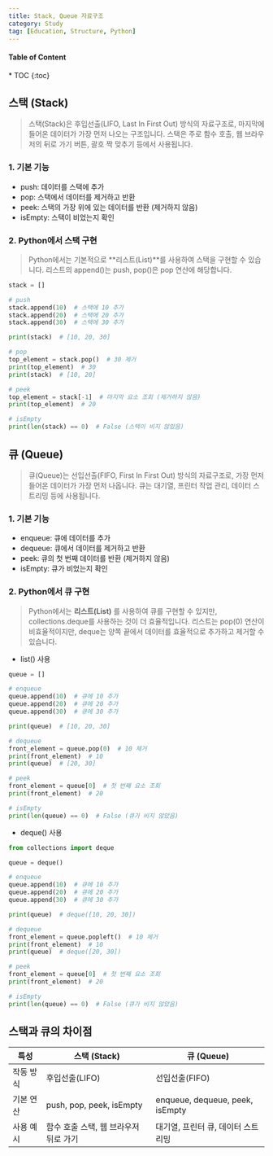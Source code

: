 ```yaml
---
title: Stack, Queue 자료구조
category: Study
tag: [Education, Structure, Python]
---
```


<nav class="post-toc" markdown="1">
  <h4>Table of Content</h4>
* TOC
{:toc}
</nav>

## 스택 (Stack)
> 스택(Stack)은 후입선출(LIFO, Last In First Out) 방식의 자료구조로, 마지막에 들어온 데이터가 가장 먼저 나오는 구조입니다. 
스택은 주로 함수 호출, 웹 브라우저의 뒤로 가기 버튼, 괄호 짝 맞추기 등에서 사용됩니다.

### 1. 기본 기능
* push: 데이터를 스택에 추가
* pop: 스택에서 데이터를 제거하고 반환
* peek: 스택의 가장 위에 있는 데이터를 반환 (제거하지 않음)
* isEmpty: 스택이 비었는지 확인

### 2. Python에서 스택 구현
> Python에서는 기본적으로 **리스트(List)**를 사용하여 스택을 구현할 수 있습니다. 리스트의 append()는 push, pop()은 pop 연산에 해당합니다.

```python
stack = []

# push
stack.append(10)  # 스택에 10 추가
stack.append(20)  # 스택에 20 추가
stack.append(30)  # 스택에 30 추가

print(stack)  # [10, 20, 30]

# pop
top_element = stack.pop()  # 30 제거
print(top_element)  # 30
print(stack)  # [10, 20]

# peek
top_element = stack[-1]  # 마지막 요소 조회 (제거하지 않음)
print(top_element)  # 20

# isEmpty
print(len(stack) == 0)  # False (스택이 비지 않았음)
```

## 큐 (Queue)
> 큐(Queue)는 선입선출(FIFO, First In First Out) 방식의 자료구조로, 가장 먼저 들어온 데이터가 가장 먼저 나옵니다. 
큐는 대기열, 프린터 작업 관리, 데이터 스트리밍 등에 사용됩니다.

### 1. 기본 기능
* enqueue: 큐에 데이터를 추가
* dequeue: 큐에서 데이터를 제거하고 반환
* peek: 큐의 첫 번째 데이터를 반환 (제거하지 않음)
* isEmpty: 큐가 비었는지 확인

### 2. Python에서 큐 구현
> Python에서는 **리스트(List)** 를 사용하여 큐를 구현할 수 있지만, collections.deque를 사용하는 것이 더 효율적입니다. 리스트는 pop(0) 연산이 비효율적이지만, deque는 양쪽 끝에서 데이터를 효율적으로 추가하고 제거할 수 있습니다.

* list() 사용

```python
queue = []

# enqueue
queue.append(10)  # 큐에 10 추가
queue.append(20)  # 큐에 20 추가
queue.append(30)  # 큐에 30 추가

print(queue)  # [10, 20, 30]

# dequeue
front_element = queue.pop(0)  # 10 제거
print(front_element)  # 10
print(queue)  # [20, 30]

# peek
front_element = queue[0]  # 첫 번째 요소 조회
print(front_element)  # 20

# isEmpty
print(len(queue) == 0)  # False (큐가 비지 않았음)
```

* deque() 사용

```python
from collections import deque

queue = deque()

# enqueue
queue.append(10)  # 큐에 10 추가
queue.append(20)  # 큐에 20 추가
queue.append(30)  # 큐에 30 추가

print(queue)  # deque([10, 20, 30])

# dequeue
front_element = queue.popleft()  # 10 제거
print(front_element)  # 10
print(queue)  # deque([20, 30])

# peek
front_element = queue[0]  # 첫 번째 요소 조회
print(front_element)  # 20

# isEmpty
print(len(queue) == 0)  # False (큐가 비지 않았음)
```

## 스택과 큐의 차이점

| 특성 | 스택 (Stack) | 큐 (Queue) |
| - | - | - |
| 작동 방식 | 후입선출(LIFO) | 선입선출(FIFO) |
| 기본 연산 | push, pop, peek, isEmpty | enqueue, dequeue, peek, isEmpty |
| 사용 예시	| 함수 호출 스택, 웹 브라우저 뒤로 가기	| 대기열, 프린터 큐, 데이터 스트리밍 |
